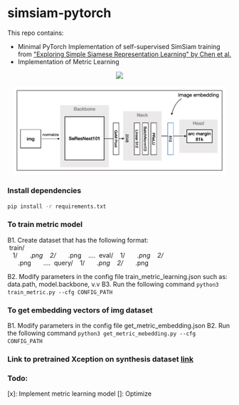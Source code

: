 # simsiam-pytorch
This repo contains:
 * Minimal PyTorch Implementation of self-supervised SimSiam training from ["Exploring Simple Siamese Representation Learning" by Chen et al.](https://arxiv.org/abs/2011.10566)
 * Implementation of Metric Learning
<p align="center"><img src="assets/models.png" width="480"\></p>
<p align="center"><img src="assets/metric_learning_arch.png" width="480"\></p>

### Install dependencies

```bash
pip install -r requirements.txt

```
### To train metric model
B1. Create dataset that has the following format:\
&nbsp;train/\
&nbsp;&nbsp;&nbsp;1/ 
&nbsp;&nbsp;&nbsp;&nbsp;&nbsp;&nbsp;*.png
&nbsp;&nbsp;&nbsp;2/
&nbsp;&nbsp;&nbsp;&nbsp;&nbsp;&nbsp;*.png
&nbsp;&nbsp;&nbsp;....
&nbsp;eval/
&nbsp;&nbsp;&nbsp;1/
&nbsp;&nbsp;&nbsp;&nbsp;&nbsp;&nbsp;*.png
&nbsp;&nbsp;&nbsp;2/  
&nbsp;&nbsp;&nbsp;&nbsp;&nbsp;&nbsp;*.png
&nbsp;&nbsp;&nbsp;&nbsp;&nbsp;&nbsp;....
&nbsp;query/
&nbsp;&nbsp;&nbsp;1/
&nbsp;&nbsp;&nbsp;&nbsp;&nbsp;&nbsp;*.png
&nbsp;&nbsp;&nbsp;2/
&nbsp;&nbsp;&nbsp;&nbsp;&nbsp;&nbsp;*.png

B2. Modify parameters in the config file train_metric_learning.json such as: data.path, model.backbone, v.v
B3. Run the following command
    ```
    python3 train_metric.py --cfg CONFIG_PATH
    ```
### To get embedding vectors of img dataset
B1. Modify parameters in the config file get_metric_embedding.json
B2. Run the following command
        ```
    python3 get_metric_mebedding.py --cfg CONFIG_PATH
    ```

### Link to pretrained Xception on synthesis dataset [link](https://drive.google.com/file/d/1m8X-7gmAkOkADuNp5PPkKmVOKpFpADlB/view?usp=sharing)

### Todo:
[x]: Implement metric learning model
[]: Optimize